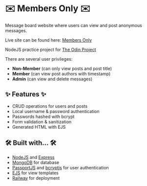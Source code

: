 # ✉️ Members Only ✉️

Message board website where users can view and post anonymous messages.

Live site can be found here: [Members Only](https://odin-members-production.up.railway.app)

NodeJS practice project for [The Odin Project](https://www.theodinproject.com/)

There are several user privileges:  
- **Non-Member** (can only view posts and post title)
- **Member** (can view post authors with timestamp)
- **Admin** (can view and delete messages)

## ✨ Features ✨

- CRUD operations for users and posts
- Local username & password authentication
- Passwords hashed with bcrypt
- Form validation & sanitization
- Generated HTML with EJS

## 🛠️ Built with... 🛠️

- [NodeJS](https://nodejs.org/en) and [Express](https://expressjs.com/)
- [MongoDB](https://www.mongodb.com/) for database
- [PassportJS](https://www.passportjs.org/) and [bcryptjs](https://www.npmjs.com/package/bcryptjs) for user authentication
- [EJS](https://ejs.co/) for view templates
- [Railway](https://railway.app/) for deployment